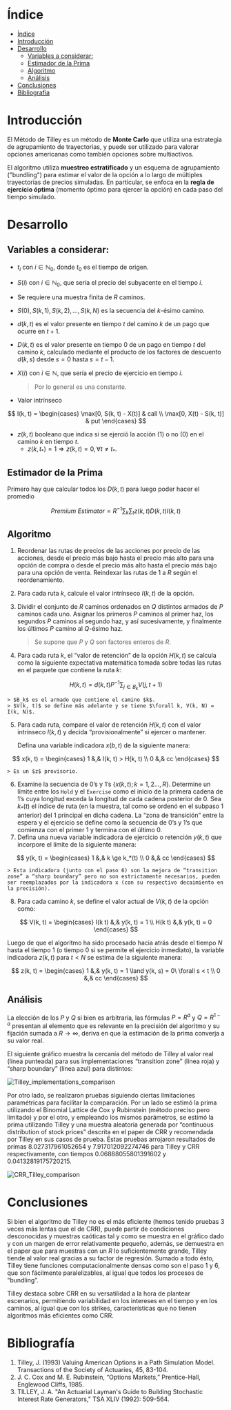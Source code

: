 # Índice

- [Índice](#índice)
- [Introducción](#introducción)
- [Desarrollo](#desarrollo)
  - [Variables a considerar:](#variables-a-considerar)
  - [Estimador de la Prima](#estimador-de-la-prima)
  - [Algoritmo](#algoritmo)
  - [Análisis](#análisis)
- [Conclusiones](#conclusiones)
- [Bibliografía](#bibliografía)

# Introducción

El Método de Tilley es un método de **Monte Carlo** que utiliza una estrategia de agrupamiento de trayectorias, y puede ser utilizado para valorar opciones americanas como también opciones sobre multiactivos.

El algoritmo utiliza **muestreo estratificado** y un esquema de agrupamiento ("bundling") para estimar el valor de la opción a lo largo de múltiples trayectorias de precios simuladas. En particular, se enfoca en la **regla de ejercicio óptima** (momento óptimo para ejercer la opción) en cada paso del tiempo simulado.

# Desarrollo

## Variables a considerar:

- $t_i$ con $i \in \mathbb N_0$, donde $t_0$ es el tiempo de origen.
- $S(i)$ con $i \in \mathbb N_0$, que sería el precio del subyacente en el tiempo $i$.
- Se requiere una muestra finita de $R$ caminos.
- $S(0), S(k, 1), S(k, 2), \dots, S(k, N)$ es la secuencia del $k$-ésimo camino.
- $d(k, t)$ es el valor presente en tiempo $t$ del camino $k$ de un pago que ocurre en $t + 1$.
- $D(k, t)$ es el valor presente en tiempo $0$ de un pago en tiempo $t$ del camino $k$, calculado mediante el producto de los factores de descuento $d(k, s)$ desde $s= 0$ hasta $s= t - 1$.
- $X(i)$ con $i \in \mathbb N$, que sería el precio de ejercicio en tiempo $i$.
    
    > Por lo general es una constante.

- Valor intrínseco
    
$$
I(k, t) =  \begin{cases}
\max[0, S(k, t) - X(t)] & call \\
\max[0, X(t) - S(k, t)] & put
\end{cases} 
$$
    
- $z(k, t)$ booleano que indica si se ejerció la acción ($1$) o no ($0$) en el camino $k$ en tiempo $t$.
    - $z(k, t_*) = 1 \Longrightarrow z(k, t) = 0, \forall t \ne t_*$.

## Estimador de la Prima

Primero hay que calcular todos los $D(k, t)$ para luego poder hacer el promedio

$$
Premium\ Estimator = R^{-1} \sum_{k} \sum_{t} z(k, t) D(k, t) I(k, t)
$$

## Algoritmo

1. Reordenar las rutas de precios de las acciones por precio de las acciones, desde el precio más bajo hasta el precio más alto para una opción de compra o desde el precio más alto hasta el precio más bajo para una opción de venta. Reindexar las rutas de $1$ a $R$ según el reordenamiento.
2. Para cada ruta $k$, calcule el valor intrínseco $I(k, t)$ de la opción.
3. Dividir el conjunto de $R$ caminos ordenados en $Q$ distintos armados de $P$ caminos cada uno. Asignar los primeros $P$ caminos al primer haz, los segundos $P$ caminos al segundo haz, y así sucesivamente, y finalmente los últimos $P$ camino al $Q$-ésimo haz. 
    
    > Se supone que $P$ y $Q$ son factores enteros de $R$.

4. Para cada ruta $k$, el “valor de retención” de la opción $H(k, t)$ se calcula como la siguiente expectativa matemática tomada sobre todas las rutas en el paquete que contiene la ruta $k$:
    
$$
H(k, t) = d(k, t) P^{-1}  \sum_{j \in B_k} V(j, t + 1)
$$
    
    > $B_k$ es el armado que contiene el camino $k$.
    > $V(k, t)$ se define más adelante y se tiene $\forall k, V(k, N) = I(k, N)$.

5. Para cada ruta, compare el valor de retención $H(k, t)$ con el valor intrínseco $I(k, t)$ y decida “provisionalmente” si ejercer o mantener. 
    
    Defina una variable indicadora $x(b,t)$ de la siguiente manera:
    
$$
x(k, t) = \begin{cases}
1 &,& I(k, t) > H(k, t)  \\
0 &,& cc
\end{cases}
$$
    
    > Es un $z$ provisorio.

6. Examine la secuencia de $0$’s y $1$’s $\{x(k, t); k = 1,2..., R\}$. Determine un límite entre los `Hold` y el `Exercise` como el inicio de la primera cadena de $1$’s cuya longitud exceda la longitud de cada cadena posterior de $0$. Sea $k_*(t)$ el índice de ruta (en la muestra, tal como se ordenó en el subpaso $1$ anterior) del $1$ principal en dicha cadena. La “zona de transición” entre la espera y el ejercicio se define como la secuencia de $0$’s y $1$’s que comienza con el primer $1$ y termina con el último $0$.
7. Defina una nueva variable indicadora de ejercicio o retención $y(k, t)$ que incorpore el límite de la siguiente manera:
    
$$
y(k, t) = \begin{cases}
1 &,& k \ge k_*(t)  \\
0 &,& cc
\end{cases}
$$

    > Esta indicadora (junto con el paso 6) son la mejora de “transition zone” a “sharp boundary” pero no son estrictamente necesarios, pueden ser reemplazados por la indicadora x (con su respectivo decaimiento en la precisión).
    
8. Para cada camino $k$, se define el valor actual de $V(k, t)$ de la opción como:

$$
V(k, t) = \begin{cases}
I(k t) &,& y(k, t) = 1 \\
H(k t) &,& y(k, t) = 0
\end{cases}
$$

Luego de que el algoritmo ha sido procesado hacia atrás desde el tiempo $N$ hasta el tiempo $1$ (o tiempo $0$ si se permite el ejercicio inmediato), la variable indicadora $z(k, t)$ para $t < N$ se estima de la siguiente manera:

$$
z(k, t) = \begin{cases}
1 &,& y(k, t) = 1 \land y(k, s) = 0\ \forall s < t \\
0 &,& cc
\end{cases}
$$

## Análisis
La elección de los $P$ y $Q$ si bien es arbitraría, las fórmulas $P = R^{a}$ y $Q = R^{1 - a}$ presentan al elemento  que es relevante en la precisión del algoritmo y su fijación sumada a $R \to \infty$, deriva en que la estimación de la prima converja a su valor real. 

El siguiente gráfico muestra la cercanía del método de Tilley al valor real (línea punteada) para sus implementaciones “transition zone” (línea roja) y “sharp boundary” (línea azul) para distintos:

![Tilley_implementations_comparison](assets/Tilley_implementations_comparison.png)

Por otro lado, se realizaron pruebas siguiendo ciertas limitaciones paramétricas para facilitar la comparación. Por un lado se estimó la prima utilizando el Binomial Lattice de Cox y Rubinstein (método preciso pero limitado) y por el otro, y empleando los mismos parámetros, se estimó la prima utilizando Tilley y una muestra aleatoria generada por “continuous distribution of stock prices” descrita en el paper de CRR y recomendada por Tilley en sus casos de prueba. Éstas pruebas arrojaron resultados de primas $8.027317961052654$ y $7.917012092274746$ para Tilley y CRR respectivamente, con tiempos $0.06888055801391602$ y $0.04132819175720215$.

![CRR_Tilley_comparison](assets/CRR_Tilley_comparison.png)

# Conclusiones

Si bien el algoritmo de Tilley no es el más eficiente (hemos tenido pruebas 3 veces más lentas que el de CRR), puede partir de condiciones desconocidas y muestras caóticas tal y como se muestra en el gráfico dado y con un margen de error relativamente pequeño, además, se demuestra en el paper que para muestras con un $R$ lo suficientemente grande, Tilley tiende al valor real gracias a su factor de regresión. Sumado a todo ésto, Tilley tiene funciones computacionalmente densas como son el paso 1 y 6, que son fácilmente paralelizables, al igual que todos los procesos de “bundling”.

Tilley destaca sobre CRR en su versatilidad a la hora de plantear escenarios, permitiendo variabilidad en los intereses en el tiempo y en los caminos, al igual que con los strikes, características que no tienen algoritmos más eficientes como CRR.

# Bibliografía
1. Tilley, J. (1993) Valuing American Options in a Path Simulation Model. Transactions of the Society of Actuaries, 45, 83-104.
2. J. C. Cox and M. E. Rubinstein, “Options Markets,” Prentice-Hall, Englewood Cliffs, 1985.
3. TILLEY, J. A. "An Actuarial Layman's Guide to Building Stochastic Interest Rate Generators," TSA XLIV (1992): 509-564.
